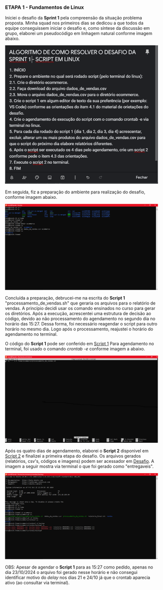 
### ETAPA 1 - Fundamentos de Linux 
Iniciei o desafio da **Sprint 1** pela compreensão da situação problema proposta.  Minha squad nos primeiros dias se dedicou a que todos da equipe conseguissem  iniciar o desafio e, como síntese da discussão em grupo, elaborei um pseudocódigo em linhagem natural conforme imagem abaixo. 

![Evidencia 1](../Evidencias/pseudocodigo.png)

Em seguida, fiz a preparação do ambiente para realização do desafio, conforme imagem abaixo.  

![Evidencia 2](../Evidencias/preparacao.png)

Concluída a preparação, debrucei-me na escrita do **Script 1** "processamento_de_vendas.sh" que geraria os arquivos para o relatório de vendas.  A princípio decidi usar os comando ensinados no curso para gerar os diretórios.  Após a execução, acrescentei uma estrutura de decisão ao código, devido ao não processamento do agendamento no segundo dia no horário das 15:27.  Dessa forma, foi necessário reagendar o script para outro horário no mesmo dia.  Logo após o processamento, reajustei o horário do agendamento no terminal. 

O código do **Script 1** pode ser conferido em [Script 1](Desafio/etapa-1)
Para agendamento no terminal, foi usado o comando *crontab -e* conforme imagem a abaixo.

![Evidencia 3](../Evidencias/crontabe.png)

Após os quatro dias de agendamento, elaborei o **Script 2** disponivel em [Script 2](Desafio/etapa-1) e finalizei a primeira etapa do desafio.  Os arquivos gerados (relatórios, csv's, códigos e imagens) podem ser acessador em [Desafio](Desafio/etapa-1).  A imagem a seguir mostra via terminal o que foi gerado como "entregaveis".

![Evidencia 4](../Evidencias/resultados_desafio.png)

OBS: Apesar de agendar o **Script 1** para as 15:27 como pedido, apenas no dia 23/10/2024  o arquivo foi gerado nesse horário e não consegui identificar motivo do *delay* nos dias 21 e 24/10 já que o crontab aparecia ativo (ao consultar via terminal). 